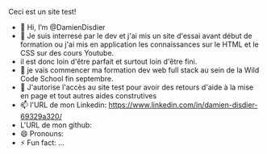 Ceci est un site test!
- 👋 Hi, I’m @DamienDisdier
- 👀 Je suis interresé par le dev et j'ai mis un site d'essai avant début de formation ou j'ai mis en application les connaissances sur le HTML et le CSS sur des cours      Youtube.
- il est donc loin d'être parfait et surtout loin d'être fini.
- 🌱 je vais commencer ma formation dev web full stack au sein de la Wild Code School fin septembre.
- 💞️ J'autorise l'accès au site test pour avoir des retours d'aide à la mise en page et tout autres aides construtives
- 📫 l'URL de mon Linkedin: https://www.linkedin.com/in/damien-disdier-69329a320/
- L'URL de mon github:  
- 😄 Pronouns: 
- ⚡ Fun fact: ...

<!---
DamienDisdier/DamienDisdier is a ✨ special ✨ repository because its `README.md` (this file) appears on your GitHub profile.
You can click the Preview link to take a look at your changes.
--->
